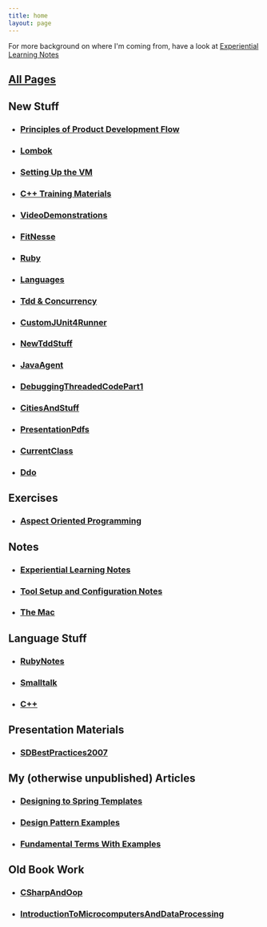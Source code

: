 ```yaml
---
title: home
layout: page
---
```


For more background on where I'm coming from, have a look at
[Experiential Learning Notes](ExperientialLearningNotes)

## [All Pages](/wikispaces/index)

## New Stuff
* ### [Principles of Product Development Flow](PrinciplesOfProductDevelopmentFlow)
* ### [Lombok](lombok)
* ### [Setting Up the VM](vm)
* ### [C++ Training Materials](CppTraining)
* ### [VideoDemonstrations](VideoDemonstrations)
* ### [FitNesse](FitNesse)
* ### [Ruby](ruby/RubyNotes)
* ### [Languages](Languages)
* ### [Tdd & Concurrency](TddAndConcurrency)
* ### [CustomJUnit4Runner](CustomJUnit4Runner)
* ### [NewTddStuff](NewTddStuff)
* ### [JavaAgent](JavaAgent)
* ### [DebuggingThreadedCodePart1](DebuggingThreadedCodePart1)
* ### [CitiesAndStuff](CitiesAndStuff)
* ### [PresentationPdfs](PresentationPdfs)
* ### [CurrentClass](CurrentClass)
* ### [Ddo](Ddo)

## Exercises
* ### [Aspect Oriented Programming](aop/AspectOrientedProgramming)

## Notes
* ### [Experiential Learning Notes](ExperientialLearningNotes)
* ### [Tool Setup and Configuration Notes](Tool_Setup_and_Configuration_Notes)
* ### [The Mac](The_Mac)

## Language Stuff
* ### [RubyNotes](ruby/RubyNotes)
* ### [Smalltalk](Smalltalk)
* ### [C++](Cxx)

## Presentation Materials
* ### [SDBestPractices2007](SDBestPractices2007)

## My (otherwise unpublished) Articles
* ### [Designing to Spring Templates](Designing_to_Spring_Templates)
* ### [Design Pattern Examples](Design_Pattern_Examples)
* ### [Fundamental Terms With Examples](Fundamental_Terms_With_Examples)

## Old Book Work
* ### [CSharpAndOop](CSharpAndOop)
* ### [IntroductionToMicrocomputersAndDataProcessing](IntroductionToMicrocomputersAndDataProcessing)

